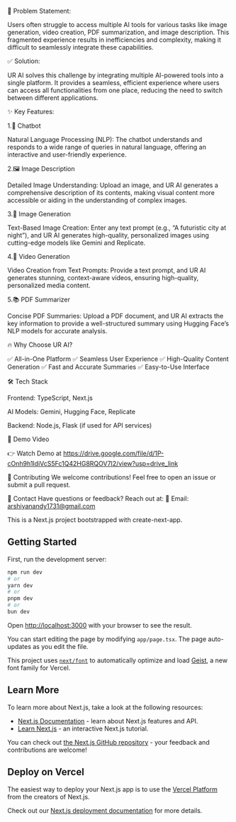 🎯 Problem Statement:

Users often struggle to access multiple AI tools for various tasks like image generation, video creation, PDF summarization, and image description. This fragmented experience results in inefficiencies and complexity, making it difficult to seamlessly integrate these capabilities.

✅ Solution:

UR AI solves this challenge by integrating multiple AI-powered tools into a single platform. It provides a seamless, efficient experience where users can access all functionalities from one place, reducing the need to switch between different applications.

✨ Key Features:

1.🤖 Chatbot

Natural Language Processing (NLP): The chatbot understands and responds to a wide range of queries in natural language, offering an interactive and user-friendly experience.

2.🖼️ Image Description

Detailed Image Understanding: Upload an image, and UR AI generates a comprehensive description of its contents, making visual content more accessible or aiding in the understanding of complex images.

3.🎨 Image Generation

Text-Based Image Creation: Enter any text prompt (e.g., “A futuristic city at night”), and UR AI generates high-quality, personalized images using cutting-edge models like Gemini and Replicate.

4.🎥 Video Generation

Video Creation from Text Prompts: Provide a text prompt, and UR AI generates stunning, context-aware videos, ensuring high-quality, personalized media content.

5.📚 PDF Summarizer

Concise PDF Summaries: Upload a PDF document, and UR AI extracts the key information to provide a well-structured summary using Hugging Face’s NLP models for accurate analysis.

🔥 Why Choose UR AI?

✅ All-in-One Platform ✅ Seamless User Experience ✅ High-Quality Content Generation ✅ Fast and Accurate Summaries ✅ Easy-to-Use Interface

🛠️ Tech Stack

Frontend: TypeScript, Next.js

AI Models: Gemini, Hugging Face, Replicate

Backend: Node.js, Flask (if used for API services)

🎥 Demo Video

👉 Watch Demo at https://drive.google.com/file/d/1P-cOnh9h1IdiVcS5Fc1Q42HG8RQOV7I2/view?usp=drive_link

🤝 Contributing We welcome contributions! Feel free to open an issue or submit a pull request.

📧 Contact Have questions or feedback? Reach out at: 📩 Email: arshiyanandy1731@gmail.com

This is a Next.js project bootstrapped with create-next-app.
## Getting Started

First, run the development server:

```bash
npm run dev
# or
yarn dev
# or
pnpm dev
# or
bun dev
```

Open [http://localhost:3000](http://localhost:3000) with your browser to see the result.

You can start editing the page by modifying `app/page.tsx`. The page auto-updates as you edit the file.

This project uses [`next/font`](https://nextjs.org/docs/app/building-your-application/optimizing/fonts) to automatically optimize and load [Geist](https://vercel.com/font), a new font family for Vercel.

## Learn More

To learn more about Next.js, take a look at the following resources:

- [Next.js Documentation](https://nextjs.org/docs) - learn about Next.js features and API.
- [Learn Next.js](https://nextjs.org/learn) - an interactive Next.js tutorial.

You can check out [the Next.js GitHub repository](https://github.com/vercel/next.js) - your feedback and contributions are welcome!

## Deploy on Vercel

The easiest way to deploy your Next.js app is to use the [Vercel Platform](https://vercel.com/new?utm_medium=default-template&filter=next.js&utm_source=create-next-app&utm_campaign=create-next-app-readme) from the creators of Next.js.

Check out our [Next.js deployment documentation](https://nextjs.org/docs/app/building-your-application/deploying) for more details.
